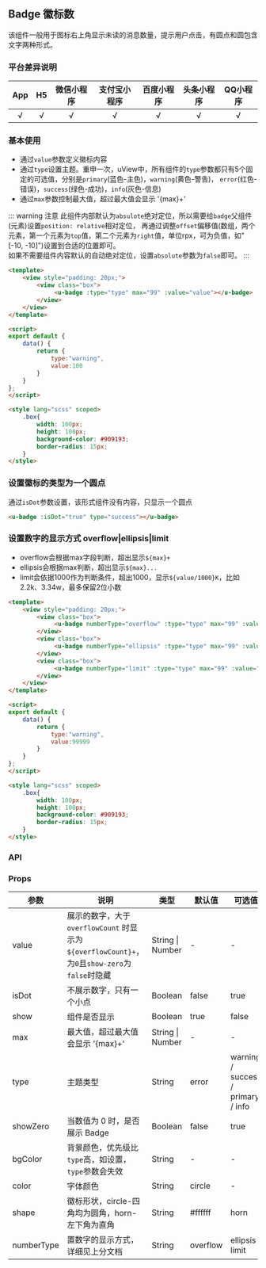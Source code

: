 ## Badge 徽标数 <to-api/>
该组件一般用于图标右上角显示未读的消息数量，提示用户点击，有圆点和圆包含文字两种形式。

<demo-model url="/pages/componentsC/badge/index"></demo-model>


### 平台差异说明

|App|H5|微信小程序|支付宝小程序|百度小程序|头条小程序|QQ小程序|
|:-:|:-:|:-:|:-:|:-:|:-:|:-:|
|√|√|√|√|√|√|√|

### 基本使用

- 通过`value`参数定义徽标内容
- 通过`type`设置主题。重申一次，uView中，所有组件的`type`参数都只有5个固定的可选值，分别是`primary`(蓝色-主色)，`warning`(黄色-警告)，
`error`(红色-错误)，`success`(绿色-成功)，`info`(灰色-信息)
- 通过`max`参数控制最大值，超过最大值会显示 '{max}+'

::: warning 注意
此组件内部默认为`absulote`绝对定位，所以需要给`badge`父组件(元素)设置`position: relative`相对定位，
再通过调整`offset`偏移值(数组，两个元素，第一个元素为`top`值，第二个元素为`right`值，单位rpx，可为负值，如"[-10, -10]")设置到合适的位置即可。  
如果不需要组件内容默认的自动绝对定位，设置`absolute`参数为`false`即可。
:::

```html
<template>
	<view style="padding: 20px;">
		<view class="box">
			 <u-badge :type="type" max="99" :value="value"></u-badge>
		</view>
	</view>
</template>

<script>
export default {
	data() {
		return {
			type:"warning",
			value:100
		}
	}
};
</script>

<style lang="scss" scoped>
	.box{
		width: 100px; 
		height: 100px;
		background-color: #909193;
		border-radius: 15px;
	}
</style>
```

### 设置徽标的类型为一个圆点

通过`isDot`参数设置，该形式组件没有内容，只显示一个圆点

```html
<u-badge :isDot="true" type="success"></u-badge>
```

### 设置数字的显示方式 overflow|ellipsis|limit

- overflow会根据max字段判断，超出显示`${max}+`
- ellipsis会根据max判断，超出显示`${max}...`
- limit会依据1000作为判断条件，超出1000，显示`${value/1000}K`，比如2.2k、3.34w，最多保留2位小数

```html
<template>
	<view style="padding: 20px;">
		<view class="box">
			 <u-badge numberType="overflow" :type="type" max="99" :value="value"></u-badge>
		</view>
		<view class="box">
			 <u-badge numberType="ellipsis" :type="type" max="99" :value="value"></u-badge>
		</view>
		<view class="box">
			 <u-badge numberType="limit" :type="type" max="99" :value="value"></u-badge>
		</view>
	</view>
</template>

<script>
export default {
	data() {
		return {
			type:"warning",
			value:99999
		}
	}
};
</script>

<style lang="scss" scoped>
	.box{
		width: 100px; 
		height: 100px;
		background-color: #909193;
		border-radius: 15px;
	}
</style>
```

### API

### Props

| 参数          | 说明            | 类型            | 默认值             |  可选值   |
|-------------  |---------------- |---------------|------------------ |-------- |
| value | 展示的数字，大于 `overflowCount` 时显示为 `${overflowCount}+`，为`0`且`show-zero`为`false`时隐藏  | String \| Number | - | - |
| isDot | 不展示数字，只有一个小点 | Boolean  | false | true |
| show | 组件是否显示 | Boolean  | true | false |
| max | 最大值，超过最大值会显示 '{max}+' | String \| Number  | - | - |
| type | 主题类型 | String  | error | warning / success / primary / info |
| showZero | 当数值为 0 时，是否展示 Badge | Boolean  | false | true |
| bgColor | 背景颜色，优先级比`type`高，如设置，`type`参数会失效 | String  | - | - |
| color | 字体颜色 | String  | circle | - |
| shape | 徽标形状，circle-四角均为圆角，horn-左下角为直角| String  | #ffffff | horn |
| numberType | 置数字的显示方式，详细见上分文档 | String  | overflow | ellipsis / limit |



<style scoped>
h3[id=props] + table thead tr th:nth-child(2){
	width: 40%;
}
</style>